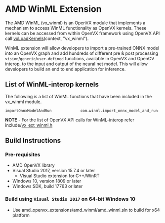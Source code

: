 # AMD WinML Extension
The AMD WinML (vx_winml) is an OpenVX module that implements a mechanism to access WinML functionality as OpenVX kernels. These kernels can be accessed from within OpenVX framework using OpenVX API call [vxLoadKernels](https://www.khronos.org/registry/vx/specs/1.0.1/html/da/d83/group__group__user__kernels.html#gae00b6343fbb0126e3bf0f587b09393a3)(context, "vx_winml").

WinML extension will allow developers to import a pre-trained ONNX model into an OpenVX graph and add hundreds of different pre & post processing `vision`/`generic`/`user-defined` functions, available in OpenVX and OpenCV interop, to the input and output of the neural net model. This will allow developers to build an end to end application for inference.

## List of WinML-interop kernels
The following is a list of WinML functions that have been included in the vx_winml module.

    importOnnxModelAndRun             com.winml.import_onnx_model_and_run


**NOTE** - For the list of OpenVX API calls for WinML-interop refer include/[vx_ext_winml.h](include/vx_ext_winml.h)

## Build Instructions

### Pre-requisites
* AMD OpenVX library
* Visual Studio 2017, version 15.7.4 or later
    * Visual Studio extension for C++/WinRT
* Windows 10, version 1809 or later
* Windows SDK, build 17763 or later

### Build using `Visual Studio 2017` on 64-bit Windows 10
* Use amd_openvx_extensions/amd_winml/amd_winml.sln to build for x64 platform
